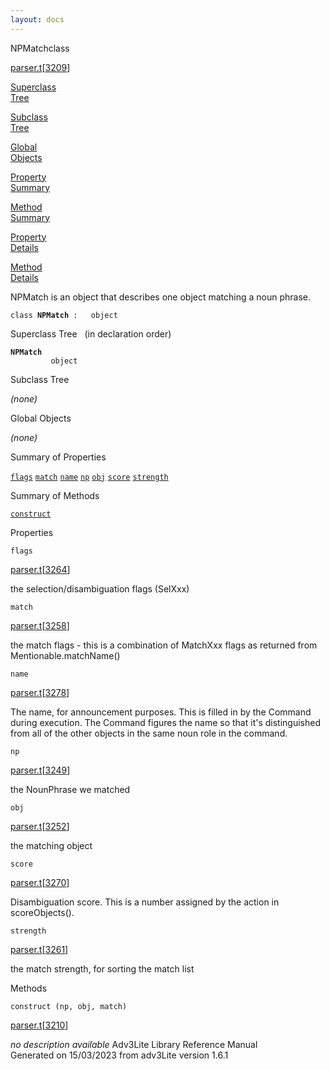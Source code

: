 ```yaml
---
layout: docs
---
```

<span class="title">NPMatch</span><span class="type">class</span>

[parser.t](../file/parser.t.html)\[[3209](../source/parser.t.html#3209)\]

[Superclass  
Tree](#_SuperClassTree_)

[Subclass  
Tree](#_SubClassTree_)

[Global  
Objects](#_ObjectSummary_)

[Property  
Summary](#_PropSummary_)

[Method  
Summary](#_MethodSummary_)

[Property  
Details](#_Properties_)

[Method  
Details](#_Methods_)



NPMatch is an object that describes one object matching a noun phrase.

`class `**`NPMatch`**` :   object`



<span id="_SuperClassTree_"></span>



<span class="hdln">Superclass Tree</span>   (in declaration order)



**`NPMatch`**  
`         object`  
<span id="_SubClassTree_"></span>



<span class="hdln">Subclass Tree</span>  



*(none)* <span id="_ObjectSummary_"></span>



<span class="hdln">Global Objects</span>  



*(none)* <span id="_PropSummary_"></span>



<span class="hdln">Summary of Properties</span>  



[`flags`](#flags) [`match`](#match) [`name`](#name) [`np`](#np) [`obj`](#obj) [`score`](#score) [`strength`](#strength)

<span id="_MethodSummary_"></span>



<span class="hdln">Summary of Methods</span>  



[`construct`](#construct)

<span id="_Properties_"></span>



<span class="hdln">Properties</span>  



<span id="flags"></span>

`flags`

[parser.t](../file/parser.t.html)\[[3264](../source/parser.t.html#3264)\]



the selection/disambiguation flags (SelXxx)



<span id="match"></span>

`match`

[parser.t](../file/parser.t.html)\[[3258](../source/parser.t.html#3258)\]



the match flags - this is a combination of MatchXxx flags as returned
from Mentionable.matchName()



<span id="name"></span>

`name`

[parser.t](../file/parser.t.html)\[[3278](../source/parser.t.html#3278)\]



The name, for announcement purposes. This is filled in by the Command
during execution. The Command figures the name so that it's
distinguished from all of the other objects in the same noun role in the
command.



<span id="np"></span>

`np`

[parser.t](../file/parser.t.html)\[[3249](../source/parser.t.html#3249)\]



the NounPhrase we matched



<span id="obj"></span>

`obj`

[parser.t](../file/parser.t.html)\[[3252](../source/parser.t.html#3252)\]



the matching object



<span id="score"></span>

`score`

[parser.t](../file/parser.t.html)\[[3270](../source/parser.t.html#3270)\]



Disambiguation score. This is a number assigned by the action in
scoreObjects().



<span id="strength"></span>

`strength`

[parser.t](../file/parser.t.html)\[[3261](../source/parser.t.html#3261)\]



the match strength, for sorting the match list



<span id="_Methods_"></span>



<span class="hdln">Methods</span>  



<span id="construct"></span>

`construct (np, obj, match)`

[parser.t](../file/parser.t.html)\[[3210](../source/parser.t.html#3210)\]



*no description available*
Adv3Lite Library Reference Manual  
Generated on 15/03/2023 from adv3Lite version 1.6.1


